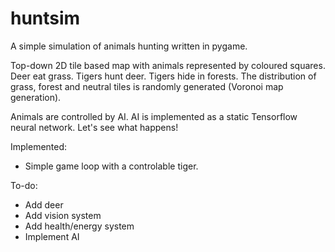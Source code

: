 # huntsim
A simple simulation of animals hunting written in pygame.

Top-down 2D tile based map with animals represented by coloured squares. 
Deer eat grass. Tigers hunt deer. Tigers hide in forests. 
The distribution of grass, forest and neutral tiles is randomly generated (Voronoi map generation).

Animals are controlled by AI. 
AI is implemented as a static Tensorflow neural network.
Let's see what happens!

Implemented:
- Simple game loop with a controlable tiger.

To-do:
- Add deer
- Add vision system
- Add health/energy system
- Implement AI

